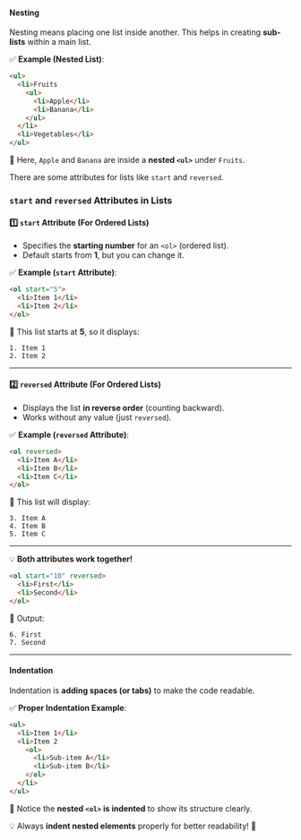 #### **Nesting**

Nesting means placing one list inside another. This helps in creating **sub-lists** within a main list.

✅ **Example (Nested List)**:

```html
<ul>
  <li>Fruits
    <ul>
      <li>Apple</li>
      <li>Banana</li>
    </ul>
  </li>
  <li>Vegetables</li>
</ul>
```

🔹 Here, `Apple` and `Banana` are inside a **nested `<ul>`** under `Fruits`.

There are some attributes for lists like `start` and `reversed`.
<br>
### **`start` and `reversed` Attributes in Lists**

#### **1️⃣ `start` Attribute (For Ordered Lists)**

- Specifies the **starting number** for an `<ol>` (ordered list).
- Default starts from **1**, but you can change it.

✅ **Example (`start` Attribute)**:

```html
<ol start="5">
  <li>Item 1</li>
  <li>Item 2</li>
</ol>
```

🔹 This list starts at **5**, so it displays:

```
1. Item 1  
2. Item 2  
```

---

#### **2️⃣ `reversed` Attribute (For Ordered Lists)**

- Displays the list **in reverse order** (counting backward).
- Works without any value (just `reversed`).

✅ **Example (`reversed` Attribute)**:

```html
<ol reversed>
  <li>Item A</li>
  <li>Item B</li>
  <li>Item C</li>
</ol>
```

🔹 This list will display:

```
3. Item A  
4. Item B  
5. Item C  
```

---

💡 **Both attributes work together!**

```html
<ol start="10" reversed>
  <li>First</li>
  <li>Second</li>
</ol>
```

🔹 Output:

```
6. First  
7. Second  
```


---

#### **Indentation**

Indentation is **adding spaces (or tabs)** to make the code readable.

✅ **Proper Indentation Example**:

```html
<ul>
  <li>Item 1</li>
  <li>Item 2
    <ol>
      <li>Sub-item A</li>
      <li>Sub-item B</li>
    </ol>
  </li>
</ul>
```

🔹 Notice the **nested `<ol>` is indented** to show its structure clearly.

💡 Always **indent nested elements** properly for better readability! 🚀